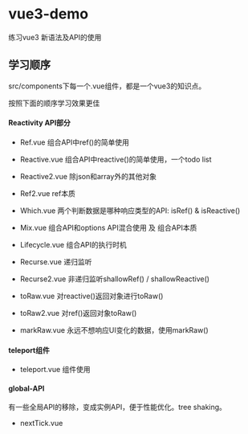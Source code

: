 # vue3-demo

练习vue3 新语法及API的使用


## 学习顺序

src/components下每一个.vue组件，都是一个vue3的知识点。

按照下面的顺序学习效果更佳


#### Reactivity API部分
* Ref.vue  组合API中ref()的简单使用
* Reactive.vue  组合API中reactive()的简单使用，一个todo list
* Reactive2.vue 除json和array外的其他对象
* Ref2.vue ref本质
* Which.vue 两个判断数据是哪种响应类型的API: isRef() & isReactive()
* Mix.vue 组合API和options API混合使用 及 组合API本质
* Lifecycle.vue 组合API的执行时机

* Recurse.vue 递归监听
* Recurse2.vue 非递归监听shallowRef() / shallowReactive()

* toRaw.vue 对reactive()返回对象进行toRaw()
* toRaw2.vue 对ref()返回对象toRaw()

* markRaw.vue 永远不想响应UI变化的数据，使用markRaw()

#### teleport组件
* teleport.vue 组件使用


#### global-API
有一些全局API的移除，变成实例API，便于性能优化。tree shaking。

* nextTick.vue 


